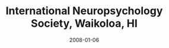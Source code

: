 ---
title: "International Neuropsychology Society, Waikoloa, HI"
project_id: 
date: 2008-01-06
conference_id: ""
presenters:
   - peter_bandettini
summary: "<p>International Neuropsychology Society, Waikoloa, HI</p>"
file: /assets/presentations/T218.pdf
filename: T218.pdf
layout: presentation
---